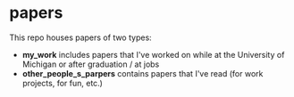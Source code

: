 # papers

This repo houses papers of two types:
 - **my_work** includes papers that I've worked on while at the University of Michigan or after graduation / at jobs
 - **other_people_s_parpers** contains papers that I've read (for work projects, for fun, etc.)
